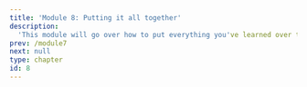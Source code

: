 ```yaml
---
title: 'Module 8: Putting it all together'
description:
  'This module will go over how to put everything you've learned over the previous models together and how to do so with pipelines.'
prev: /module7
next: null
type: chapter
id: 8
---
```

